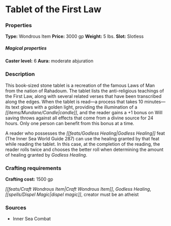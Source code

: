 ﻿---
Title: "Tablet of the First Law"
Type: "Wondrous Item"
Price: "3000 gp"
Weight: "5 lbs."
Slot: "Slotless"
Caster level: "6"
Aura: "moderate abjuration"
Description: |
  "This book-sized stone tablet is a recreation of the famous Laws of Man from the nation of Rahadoum. The tablet lists the anti-religious teachings of the First Law, along with several related verses that have been transcribed along the edges. When the tablet is read—a process that takes 10 minutes—its text glows with a golden light, providing the illumination of a candle, and the reader gains a +1 bonus on Will saving throws against all effects that come from a divine source for 24 hours. Only one person can benefit from this bonus at a time.
  A reader who possesses the Godless Healing feat (_The Inner Sea World Guide_ 287) can use the healing granted by that feat while reading the tablet. In this case, at the completion of the reading, the reader rolls twice and chooses the better roll when determining the amount of healing granted by Godless Healing."
Crafting cost: "1500 gp"
Sources: "['Inner Sea Combat']"
---

# Tablet of the First Law

### Properties

**Type:** Wondrous Item **Price:** 3000 gp **Weight:** 5 lbs. **Slot:** Slotless

##### Magical properties

**Caster level:** 6 **Aura:** moderate abjuration

### Description

This book-sized stone tablet is a recreation of the famous Laws of Man from the nation of Rahadoum. The tablet lists the anti-religious teachings of the First Law, along with several related verses that have been transcribed along the edges. When the tablet is read—a process that takes 10 minutes—its text glows with a golden light, providing the illumination of a _[[items/Mundane/Candle|candle]]_, and the reader gains a +1 bonus on Will saving throws against all effects that come from a divine source for 24 hours. Only one person can benefit from this bonus at a time.

A reader who possesses the _[[feats/Godless Healing|Godless Healing]]_ feat (The Inner Sea World Guide 287) can use the healing granted by that feat while reading the tablet. In this case, at the completion of the reading, the reader rolls twice and chooses the better roll when determining the amount of healing granted by _Godless Healing_.

### Crafting requirements

**Crafting cost:** 1500 gp

_[[feats/Craft Wondrous Item|Craft Wondrous Item]]_, _Godless Healing_, _[[spells/Dispel Magic|dispel magic]]_, creator must be an atheist

### Sources

* Inner Sea Combat